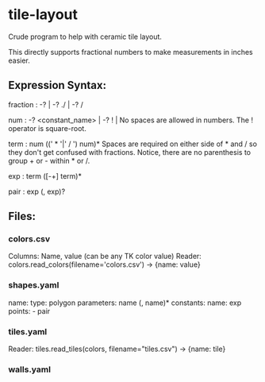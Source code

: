 # tile-layout
Crude program to help with ceramic tile layout.

This directly supports fractional numbers to make measurements in inches easier.

## Expression Syntax:

fraction
: -? <integer> | -? <integer>.<integer>/<integer> | -? <integer>/<integer>

num
: -? <constant_name> | -? !<integer> | <fraction>
  No spaces are allowed in numbers.  The ! operator is square-root.

term
: num ((' * '|' / ') num)*
  Spaces are required on either side of * and / so they don't get confused with fractions.
  Notice, there are no parenthesis to group + or - within * or /.

exp
: term ([-+] term)*

pair
: exp (, exp)?

## Files:

### colors.csv

Columns: Name, value (can be any TK color value)
Reader: colors.read_colors(filename='colors.csv') -> {name: value}

### shapes.yaml

name:
    type: polygon
    parameters: name (, name)*
    constants:
        name: exp
    points:
        - pair

### tiles.yaml

Reader: tiles.read_tiles(colors, filename="tiles.csv") -> {name: tile}

### walls.yaml
